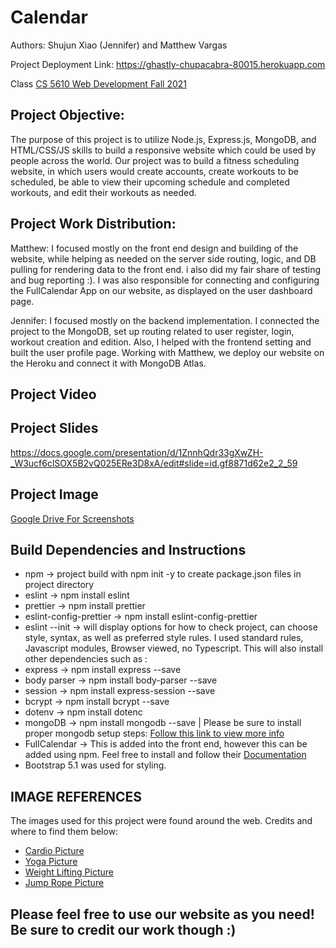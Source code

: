 # Calendar
Authors: Shujun Xiao (Jennifer) and Matthew Vargas

Project Deployment Link: https://ghastly-chupacabra-80015.herokuapp.com

Class [CS 5610 Web Development Fall 2021](https://johnguerra.co/classes/webDevelopment_fall_2021/_)

## Project Objective:

The purpose of this project is to utilize Node.js, Express.js, MongoDB, and HTML/CSS/JS skills to build a responsive website which could be used by people across the world.  Our project was to build a fitness scheduling website, in which users would create accounts, create workouts to be scheduled, be able to view their upcoming schedule and completed workouts, and edit their workouts as needed.  

## Project Work Distribution:

Matthew: I focused mostly on the front end design and building of the website, while helping as needed on the server side routing, logic, and DB pulling for rendering data to the front end.  i also did my fair share of testing and bug reporting :). I was also responsible for connecting and configuring the FullCalendar App on our website, as displayed on the user dashboard page.  

Jennifer: I focused mostly on the backend implementation. I connected the project to the MongoDB, set up routing related to user register, login, workout creation and edition. Also, I helped with the frontend setting and built the user profile page. Working with Matthew, we deploy our website on the Heroku and connect it with MongoDB Atlas. 

## Project Video

## Project Slides

https://docs.google.com/presentation/d/1ZnnhQdr33gXwZH-_W3ucf6clSOX5B2vQ025ERe3D8xA/edit#slide=id.gf8871d62e2_2_59

## Project Image

[Google Drive For Screenshots](https://drive.google.com/drive/folders/1jqH9LAlxiTkD1eNnHlciHmS9svSn6mIn?usp=sharing)

## Build Dependencies and Instructions

* npm -> project build with npm init -y to create package.json files in project directory
* eslint -> npm install eslint
* prettier -> npm install prettier
* eslint-config-prettier -> npm install eslint-config-prettier
* eslint --init -> will display options for how to check project, can choose style, syntax, as well as preferred style rules.  I used standard rules, Javascript modules, Browser viewed, no Typescript.  This will also install other dependencies such as :
* express -> npm install express --save
* body parser -> npm install body-parser --save
* session -> npm install express-session --save
* bcrypt -> npm install bcrypt --save
* dotenv -> npm install dotenc
* mongoDB -> npm install mongodb --save | Please be sure to install proper mongodb setup steps: [Follow this link to view more info](http://mongodb.github.io/node-mongodb-native/3.5/)
* FullCalendar -> This is added into the front end, however this can be added using npm.  Feel free to install and follow their [Documentation](https://fullcalendar.io/docs)
* Bootstrap 5.1 was used for styling.

## IMAGE REFERENCES

The images used for this project were found around the web. Credits and where to find them below:

* [Cardio Picture](https://www.everydayhealth.com/7-tips-for-getting-back-into-a-workout-routine-if-the-pandemic-disrupted-yours/)
* [Yoga Picture](https://www.everydayhealth.com/hs/rheumatoid-arthritis-treatment-management/exercise-modifications/)
* [Weight Lifting Picture](https://www.everydayhealth.com/fitness/how-to-exercise-if-you-have-an-ectomorph-body-type/)
* [Jump Rope Picture](https://health.clevelandclinic.org/the-many-benefits-of-a-cardio-workout/)

## Please feel free to use our website as you need!  Be sure to credit our work though :)
